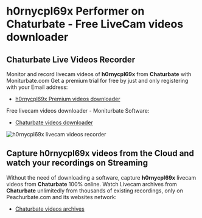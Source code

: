# h0rnycpl69x Performer on Chaturbate - Free LiveCam videos downloader

## Chaturbate Live Videos Recorder

Monitor and record livecam videos of **h0rnycpl69x** from **Chaturbate** with Moniturbate.com
Get a premium trial for free by just and only registering with your Email address:
* [h0rnycpl69x Premium videos downloader](https://moniturbate.com/request-demo-licence-key.html)

Free livecam videos downloader - Moniturbate Software:
* [Chaturbate videos downloader](https://moniturbate.com/moniturbate-download-software.html)

![h0rnycpl69x livecam videos recorder](https://peachurnet.com/templates/moniturbate-software.png)


## Capture h0rnycpl69x videos from the Cloud and watch your recordings on Streaming

Without the need of downloading a software, capture **h0rnycpl69x** livecam videos from **Chaturbate** 100% online.
Watch Livecam archives from **Chaturbate** unlimitedly from thousands of existing recordings, only on Peachurbate.com and its websites network:
* [Chaturbate videos archives](https://peachurnet.com/)